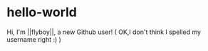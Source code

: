 # hello-world
Hi, I'm ||flyboy||, a new Github user!
( OK,I don't think I spelled my username right :) )
